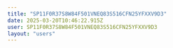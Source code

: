 ```yaml
---
title: "SP11F0R37S8W84F501VNEQ83S516CFN25YFXXV9D3"
date: 2025-03-20T10:46:22.915Z
user: SP11F0R37S8W84F501VNEQ83S516CFN25YFXXV9D3
layout: "users"
---
```

    